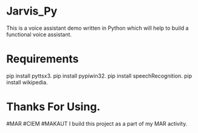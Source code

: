 # Jarvis_Py
This is a voice assistant demo written in Python which will help to build a functional voice assistant.
# Requirements
pip install pyttsx3.
pip install pypiwin32.
pip install speechRecognition.
pip install wikipedia.
# Thanks For Using.
#MAR #CIEM #MAKAUT
I build this project as a part of my MAR activity.
